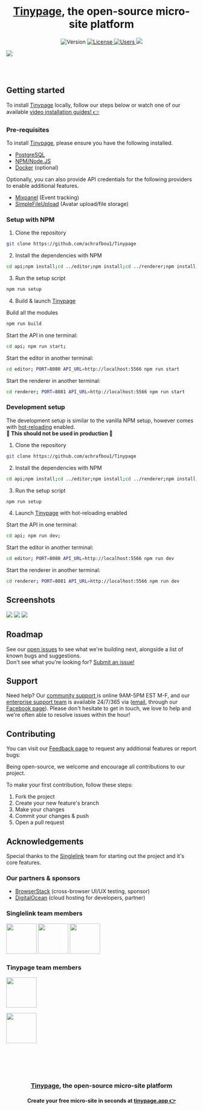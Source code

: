 
<br><h1 align="center"><a target="_blank" href="https://tinypage.app">Tinypage</a>, the open-source micro-site platform</h1>
<p align="center">
        <img src="https://img.shields.io/badge/Beta-1.2.0-%23478ecc" alt="Version">
    <a href="https://www.gnu.org/licenses/gpl-3.0.en.html">
        <img src="https://img.shields.io/badge/License-GPL-%236ab04c" alt="License"/>
    </a>
    <a href="https:/tinypage.app/analytics"/>
        <img src="https://img.shields.io/badge/dynamic/json?color=FF4081&label=Cloud-hosted%20users&query=users&url=https%3A%2F%2Fapi.tinypage.app%2Fanalytics" alt="Users"/>
    </a>
	<a href="https://discord.gg/CrK96b6J">
		<img src="https://img.shields.io/discord/823942269811294268?color=%237289da&label=Join%20our%20community%20on%20Discord"/>
	</a>
</p>

<img src="editor/static/gh-hero.png"/>

<div align="center">

</div>

<br><br>

## Getting started

To install <a target="_blank" href="https://tinypage.app">Tinypage</a> locally, follow our steps below or watch one
of our available <a href="https://youtube.com/" target="_blank">video installation guides! 👉</a>

### Pre-requisites

To install <a target="_blank" href="https://tinypage.app">Tinypage</a>, please ensure you have the following
installed.

- <a href="https://www.postgresql.org/" target="_blank">PostgreSQL</a>
- <a href="https://nodejs.org/en/" target="_blank">NPM/Node.JS</a>
- <a href="https://www.docker.com/" target="_blank">Docker</a> (optional)

Optionally, you can also provide API credentials for the following providers to enable additional features.

- <a href="https://mixpanel.com" target="_blank">Mixpanel</a> (Event tracking)
- <a href="https://www.simplefileupload.com/" target="_blank">SimpleFileUpload</a> (Avatar upload/file storage)

### Setup with NPM
1. Clone the repository
```bash
git clone https://github.com/achrafbou1/Tinypage
```
2. Install the dependencies with NPM
```bash
cd api;npm install;cd ../editor;npm install;cd ../renderer;npm install;cd ../
```
3. Run the setup script
```bash
npm run setup
```
4. Build & launch <a target="_blank" href="https://tinypage.app">Tinypage</a>

Build all the modules

```bash
npm run build
```

Start the API in one terminal:

```bash
cd api; npm run start;
```

Start the editor in another terminal:

```bash
cd editor; PORT=8080 API_URL=http://localhost:5566 npm run start
```

Start the renderer in another terminal:

```bash
cd renderer; PORT=8081 API_URL=http://localhost:5566 npm run start
```

### Development setup
The development setup is similar to the vanilla NPM setup, however comes with <a href="https://vue-loader.vuejs.org/guide/hot-reload.html" target="_blank">hot-reloading</a> enabled.<br>**🚨 This should not be used in production 🚨**
1. Clone the repository
```bash
git clone https://github.com/achrafbou1/Tinypage
```
2. Install the dependencies with NPM
```bash
cd api;npm install;cd ../editor;npm install;cd ../renderer;npm install;cd ../
```
3. Run the setup script
```bash
npm run setup
```
4. Launch <a target="_blank" href="https://tinypage.app">Tinypage</a> with hot-reloading enabled

Start the API in one terminal:

```bash
cd api; npm run dev;
```

Start the editor in another terminal:

```bash
cd editor; PORT=8080 API_URL=http://localhost:5566 npm run dev
```

Start the renderer in another terminal:

```bash
cd renderer; PORT=8081 API_URL=http://localhost:5566 npm run dev
```

## Screenshots
<img src="editor/static/screenshot-01.png"/>
<img src="editor/static/screenshot-02.png"/>
<img src="editor/static/screenshot-03.png"/>

## Roadmap
See our <a href="https://github.com/achrafbou1/Tinypage/issues" target="_blank">open issues</a> to see what we're building next, alongside a list of known bugs and suggestions. <br>Don't see what you're looking for? <a href="https://github.com/achrafbou1/Tinypage/issues/new" target="_blank">Submit an issue!</a>

## Support
Need help? Our <a href="https://discord.com/invite/CrK96b6J" target="_blank">community support </a> is online 9AM-5PM EST M-F, and our <a href="mailto:hello@tinypage.app">enterprise support team</a> is available 24/7/365 via (<a href="mailto:hello@tinypage.app">email</a>,  through our <a href="https://www.facebook.com/groups/266036178433119/?ref=share_group_link">Facebook page</a>). Please don't hesitate to get in touch, we love to help and we're often able to resolve issues within the hour!

## Contributing
You can visit our <a href="https://feedback.tnypg.com/boards/feature-requests">Feedback page</a> to request any additional features or report bugs:

Being open-source, we welcome and encourage all contributions to our project.

To make your first contribution, follow these steps:

1. Fork the project
2. Create your new feature's branch
3. Make your changes
4. Commit your changes & push
5. Open a pull request

## Acknowledgements
Special thanks to the <a target="_blank" href="https://singlelink.co">Singlelink</a> team for starting out the project and it's core features.
### Our partners & sponsors
- <a href="https://www.browserstack.com/" target="_blank">BrowserStack</a> (cross-browser UI/UX testing, sponsor)
- <a href="https://digitalocean.com/" target="_blank">DigitalOcean</a> (cloud hosting for developers, partner)

### Singlelink team members
<a href="https://twitter.com/jim_bisenius" title="Jim Bisenius, Co-founder & President of Singlelink" target="_blank"><img width="80" src="https://www.gravatar.com/avatar/106e7dda3325b238cc5845df807e9c2d"/></a>
<a href="https://twitter.com/navidk0" title="Navid Kabir, Co-founder & CTO of Singlelink" target="_blank"><img width="80" src="https://www.gravatar.com/avatar/9e4f9cbfec8e363db6c16ad3f32043fb"/></a>
<a href="https://twitter.com/drewbits" title="Drew Boyle, Co-founder & CMO of Singlelink" target="_blank"><img width="80" src="https://pbs.twimg.com/profile_images/1407168359729352706/cLCu_-OF_400x400.png"/></a>

### Tinypage team members
<a href="https://github.com/MieleMadness" title="Philip Miele, Founder & Marketing specialist" target="_blank"><img width="80" src="https://www.gravatar.com/avatar/649e9e784e5b5d5ad2c530049738ba12"/></a>

<a href="https://github.com/achrafbou1" title="Achraf Boutat, Co-founder & Software Engineer" target="_blank"><img width="80" src="https://en.gravatar.com/userimage/230818844/649e9e784e5b5d5ad2c530049738ba12.jpg?size=200"/></a>

<br><br>
---------------
<h3 align="center"><a href="https://singlelink.co" target="_blank">Tinypage</a>, the open-source micro-site platform</h3>
<h4 align="center">
    Create your free micro-site in seconds at <a href="https://edit.tinypage.app/create-account" target="_blank">tinypage.app 👉</a>
</h4>
